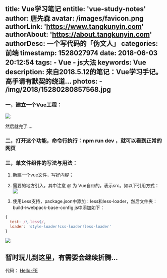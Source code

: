 title: Vue学习笔记
entitle: 'vue-study-notes'
author: 唐先森
avatar: /images/favicon.png
authorLink: 'https://www.tangkunyin.com'
authorAbout: 'https://about.tangkunyin.com'
authorDesc: 一个写代码的「伪文人」
categories: 前端
timestamp: 1528027974
date: 2018-06-03 20:12:54
tags:
    - Vue
    - js大法
keywords: Vue
description: 来自2018.5.12的笔记：Vue学习手记。高手请有默契的绕道...
photos:
    - /img/2018/15280280857568.jpg
---

### 一，建立一个Vue工程：

![](/img/2018/15280280857568.jpg)

然后就完了....

### 二，打开这个功能，命令行执行：npm run dev ，就可以看到正常的网页

### 三，单文件组件的写法与用法：

1. 新建一个vue文件，写好内容；
2. 需要的地方引入，其中注意 @ 为 Vue自带的，表示src。如以下引用方式：
![](/img/2018/15280281314771.jpg)

3. 使用Less支持，package.json中添加：less和less-loader，然后文件夹：build->webpack-base-config.js中添加如下：
```javascript
{
  test: /\.less$/,
  loader: 'style-loader!css-loader!less-loader'
}
```

![](/img/2018/15280281796136.jpg)


## 暂时玩儿到这里，有需要会继续折腾...

代码： [Hello-FE](https://github.com/tangkunyin/Hello-FE)

